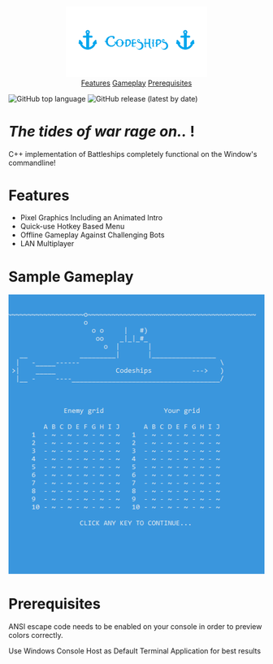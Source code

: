 <p align="center">
  <img src="https://github.com/Nizar1999/Codeships/blob/master/screenshots/Banner.png" width = 55%; height=55% />
  <br/>
  <a href="https://github.com/Nizar1999/Codeships#features"> Features</a>
  <a href="https://github.com/Nizar1999/Codeships#sample-gameplay"> Gameplay</a>
  <a href="https://github.com/Nizar1999/Codeships#prequisites"> Prerequisites</a>
</p>


![GitHub top language](https://img.shields.io/github/languages/top/nizar1999/codeships?color=%2303a9f4)
![GitHub release (latest by date)](https://img.shields.io/github/v/release/nizar1999/Codeships?color=%2303a9f4)
# *The tides of war rage on..* !

C++ implementation of Battleships completely functional on the Window's commandline!

# Features
- Pixel Graphics Including an Animated Intro
- Quick-use Hotkey Based Menu
- Offline Gameplay Against Challenging Bots
- LAN Multiplayer

# Sample Gameplay
![screen-gif](./screenshots/Gameplay.gif)

# Prerequisites
ANSI escape code needs to be enabled on your console in order to preview colors correctly.

Use Windows Console Host as Default Terminal Application for best results
